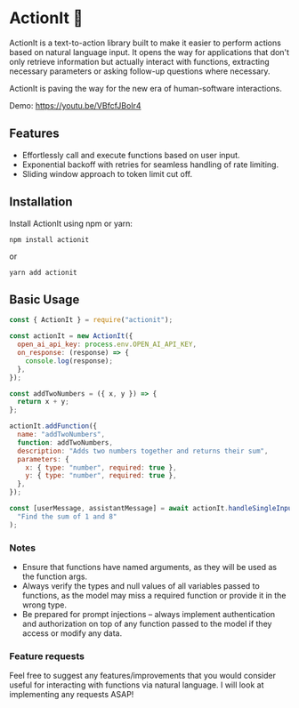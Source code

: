 # ActionIt 🚀

ActionIt is a text-to-action library built to make it easier to perform actions based on natural language input. It opens the way for applications that don't only retrieve information but actually interact with functions, extracting necessary parameters or asking follow-up questions where necessary.

ActionIt is paving the way for the new era of human-software interactions.

Demo: https://youtu.be/VBfcfJBoIr4

## Features

- Effortlessly call and execute functions based on user input.
- Exponential backoff with retries for seamless handling of rate limiting.
- Sliding window approach to token limit cut off.

## Installation

Install ActionIt using npm or yarn:

```
npm install actionit
```

or

```
yarn add actionit
```

## Basic Usage

```javascript
const { ActionIt } = require("actionit");

const actionIt = new ActionIt({
  open_ai_api_key: process.env.OPEN_AI_API_KEY,
  on_response: (response) => {
    console.log(response);
  },
});

const addTwoNumbers = ({ x, y }) => {
  return x + y;
};

actionIt.addFunction({
  name: "addTwoNumbers",
  function: addTwoNumbers,
  description: "Adds two numbers together and returns their sum",
  parameters: {
    x: { type: "number", required: true },
    y: { type: "number", required: true },
  },
});

const [userMessage, assistantMessage] = await actionIt.handleSingleInput(
  "Find the sum of 1 and 8"
);
```

### Notes

- Ensure that functions have named arguments, as they will be used as the function args.
- Always verify the types and null values of all variables passed to functions, as the model may miss a required function or provide it in the wrong type.
- Be prepared for prompt injections – always implement authentication and authorization on top of any function passed to the model if they access or modify any data.

### Feature requests

Feel free to suggest any features/improvements that you would consider useful for interacting with functions via natural language. I will look at implementing any requests ASAP!

